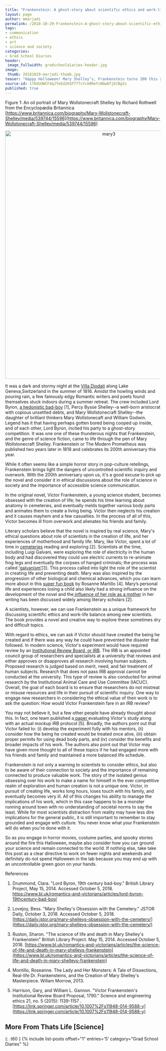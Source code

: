```yaml
---
title: "Frankenstein: A ghost-story about scientific ethics and work-life balance"
layout: page
author: mmarjadi
permalink: /2018-10-29-Frankenstein-A-ghost-story-about-scientific-ethics-and-work-life-balance-Marjadi/
tags:
- communication
- ethics
- art
- science and society
categories:
- Grad School Diaries
header:
 image_fullwidth: gradschooldiaries-header.jpg
image:
 thumb: 20181029-marjadi-thumb.jpg
teaser: "Happy Halloween! Mary Shelley’s, Frankenstein turns 200 this year. Let’s take a closer look at this ghost-story about science gone wrong." 
source-id: 17bUUdWCF4qJfeEd2H1P77TcYcm9RefcNOwOfjECBgIs
published: true
---
```

Figure 1: An oil portrait of Mary Wollstonecraft Shelley by Richard Rothwell from the Encyclopædia Britannica [https://www.britannica.com/biography/Mary-Wollstonecraft-Shelley/media/539744/15596](https://www.britannica.com/biography/Mary-Wollstonecraft-Shelley/media/539744/15596)

<center><a data-flickr-embed="true"  href="https://www.flickr.com/photos/139839751@N06/44779016044/in/dateposted-friend/" title="mary3"><img src="https://farm2.staticflickr.com/1913/44779016044_ec40b5ec36_b.jpg" width="655" height="800" alt="mary3"></a><script async src="//embedr.flickr.com/assets/client-code.js" charset="utf-8"></script></center>

It was a dark and stormy night at the [Villa Diodati](https://www.bl.uk/romantics-and-victorians/articles/mary-shelley-frankenstein-and-the-villa-diodati) along Lake Geneva,Switzerland in the summer of 1816. Amidst the howling winds and pouring rain, a few famously edgy Romantic writers and poets found themselves stuck indoors during a summer retreat. The crew included  Lord Byron, [a hedonistic bad-boy](https://www.bl.uk/romantics-and-victorians/articles/lord-byron-19thcentury-bad-boy) [1], Percy Bysse Shelley--a well-born aristocrat with copious unsettled debts, and Mary Wollstonecraft Shelley--the daughter of brilliant thinkers Mary Wollstonecaft and William Godwin. Legend has it that having perhaps gotten bored being cooped up inside, and of each other, Lord Byron, incited his party to a ghost-story competition. It was one one of these thunderous nights that Frankenstein, and the genre of science fiction, came to life through the pen of Mary Wollstonecraft Shelley. Frankenstein or The Modern Prometheus was published two years later in 1818 and celebrates its 200th anniversary this year. 

While it often seems like a simple horror story in pop-culture retellings, Frankenstein brings light the dangers of uncontrolled scientific inquiry and overwork. With the 200th anniversary upon us, it's a good excuse to pick up the novel and consider it in ethical discussions about the role of science in society and the importance of accessible science communication. 

In the original novel, Victor Frankenstein, a young science student, becomes obsessed with the creation of life; he spends his time learning about anatomy in cemeteries, and eventually melds together various body parts and animates them to create a living being. Victor then neglects his creation and it causes mayhem and a few casualties. In the process of all of this, Victor becomes ill from overwork and alienates his friends and family. 

Literary scholars believe that the novel is inspired by real science, Mary's ethical questions about role of scientists in the creation of life, and her experiences of motherhood and family life. Mary, like Victor, spent a lot of time in [cemeteries](https://daily.jstor.org/mary-shelleys-obsession-with-the-cemetery/) reading and exploring [2]. Scientists at the time, including Luigi Galvani, were exploring the role of electricity in the human body and had discovered they could use electric currents to re-animate frog legs and eventually the corpses of hanged criminals; the process was called ['galvanism’](https://www.bl.uk/romantics-and-victorians/articles/the-science-of-life-and-death-in-mary-shelleys-frankenstein)[3]. This process called into light the role of the scientist in creating life and preventing death. Mary was also inspired by the progression of other biological and chemical advances, which you can learn more about in this [super fun book](https://www.amazon.com/Lady-Her-Monsters-Dissections-Frankensteins/dp/006202583X) by Rosanne Martillo [4]. Mary’s personal life and experiences losing a child also likely had a strong influence on the development of the novel and the[ influence of her role as a mother](https://daily.jstor.org/mary-shelleys-obsession-with-the-cemetery/) in her writing has been discussed widely among literary scholars [2]. 

A scientists, however, we can use Frankenstein as a unique framework for discussing scientific ethics and work-life balance among new scientists. The book provides a novel and creative way to explore these sometimes dry and difficult topics. 

With regard to ethics, we can ask if Victor should have created the being he created and if there was any way he could have prevented the disaster that followed. In modern science, Victor's experiment would have required review by an [Institutional Review Board, or IRB](https://www.umass.edu/research/documents). The IRB is an appointed council group of researchers and specialists at a university that reviews and either approves or disapproves all research involving human subjects. Proposed research is judged based on merit, need, and fair treatment of human subjects. Research that does not pass IRB approval cannot be conducted at the university. This type of review is also conducted for animal research by the Institutional Animal Care and Use Committee (IACUC). Overall, the goal of each board is to ensure that researchers do not mistreat or misuse resources and life in their pursuit of scientific inquiry. One way to engage new researchers in considering the ethical value of their work is to ask the question: How would Victor Frankenstein fare in an IRB review? 

You may not believe it, but a few other people have already thought about this. In fact, one team published a[ paper ](https://www.ncbi.nlm.nih.gov/pubmed/25218836)evaluating Victor's study along with an actual mockup IRB protocol [5]. Broadly, the authors point out that Victor failed to: (i) develop the experiment fully with his mentors, (ii) consider how the being he created would be treated once alive, (iii) obtain proper permits for using dead body parts, and (iv) consider the benefits and broader impacts of his work. The authors also point out that Victor may have given more thought to all of these topics if he had engaged more with his friends and family and maintained a more balanced life schedule. 

Frankenstein is not only a warning to scientists to consider ethics, but also to be aware of their connection to society and the importance of remaining connected to produce valuable work. The story of the isolated genius obsessing over his work to make a name for himself in the ever competitive realm of exploration and human creation is not a unique one. Victor, in pursuit of creating life, works long hours, loses touch with his family, and eventually becomes very ill. All of this changes his ability to manage the implications of his work, which in this case happens to be a monster running around town with no understanding of societal norms to say the least. While for most scientists distraction from reality may have less dire implications for the general public, it is still important to remember to stay grounded and engage with culture. You never know what your Frankenstein will do when you're done with it. 

So as you engage in horror movies, costume parties, and spooky stories around the fire this Halloween, maybe also consider how you can ground your science and remain connected to the world. If nothing else, take take this post as a clear directive to work on fewer nights and weekends and definitely do not spend Halloween in the lab because you may end up with an uncontrollable green goon on your hands. 

References 

1. Drummond, Clara. "Lord Byron, 19th century bad-boy." British Library Project, May 15, 2014. Accessed October 5, 2018. https://www.bl.uk/romantics-and-victorians/articles/lord-byron-19thcentury-bad-boy/

2. Lovejoy, Bess. "Mary Shelley's Obsession with the Cemetery." JSTOR Daily, October 3, 2018. Accessed October 5, 2018. [https://daily.jstor.org/mary-shelleys-obsession-with-the-cemetery/](https://daily.jstor.org/mary-shelleys-obsession-with-the-cemetery/)

3. Ruston, Sharon. "The science of life and death in Mary Shelley's Frankenstein" British Library Project. May 15, 2014. Accessed October 5, 2018. [https://www.bl.uk/romantics-and-victorians/articles/the-science-of-life-and-death-in-mary-shelleys-frankenstein](https://www.bl.uk/romantics-and-victorians/articles/the-science-of-life-and-death-in-mary-shelleys-frankenstein)

4. Montillo, Roseanne. The Lady and Her Monsters: A Tale of Dissections, Real-life Dr. Frankensteins, and the Creation of Mary Shelley's Masterpiece. Willam Morrow, 2013.

5. Harrison, Gary, and William L. Gannon. "Victor Frankenstein's Institutional Review Board Proposal, 1790." Science and engineering ethics 21, no. 5 (2015): 1139-1157 .[https://link.springer.com/article/10.1007%2Fs11948-014-9588-y](https://link.springer.com/article/10.1007%2Fs11948-014-9588-y)


## More From Thats Life [Science]
{: .t60 }
{% include list-posts offset="1" entries='5' category="Grad School Diaries" %}
